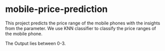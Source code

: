 # mobile-price-prediction
This project predicts the price range of the mobile phones with the insights from the parameter.
We use KNN classifier to classify the price ranges of the mobile phone.

The Output lies between 0-3.
